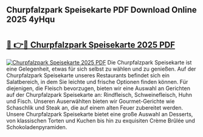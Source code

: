## Churpfalzpark Speisekarte PDF Download Online 2025 4yHqu

# <h2><a href="http://gc773r.nevu.top/?p=Churpfalzpark+Speisekarte">🔗 👉🔴 Churpfalzpark Speisekarte 2025 PDF</a></h2>

[![Churpfalzpark Speisekarte 2025 PDF](https://i.imgur.com/dBaPXMq.png)](http://gc773r.nevu.top/?p=Churpfalzpark+Speisekarte)
Die Churpfalzpark Speisekarte ist eine Gelegenheit, etwas für sich selbst zu wählen und zu genießen. Auf der Churpfalzpark Speisekarte unseres Restaurants befindet sich ein Salatbereich, in dem Sie leichte und frische Optionen finden können. Für diejenigen, die Fleisch bevorzugen, bieten wir eine Auswahl an Gerichten auf der Churpfalzpark Speisekarte an: Rindfleisch, Schweinefleisch, Huhn und Fisch. Unseren Auserwählten bieten wir Gourmet-Gerichte wie Schaschlik und Steak an, die auf einem alten Feuer zubereitet werden. Unsere Churpfalzpark Speisekarte bietet eine große Auswahl an Desserts, von klassischen Torten und Kuchen bis hin zu exquisiten Crème Brûlée und Schokoladenpyramiden.
